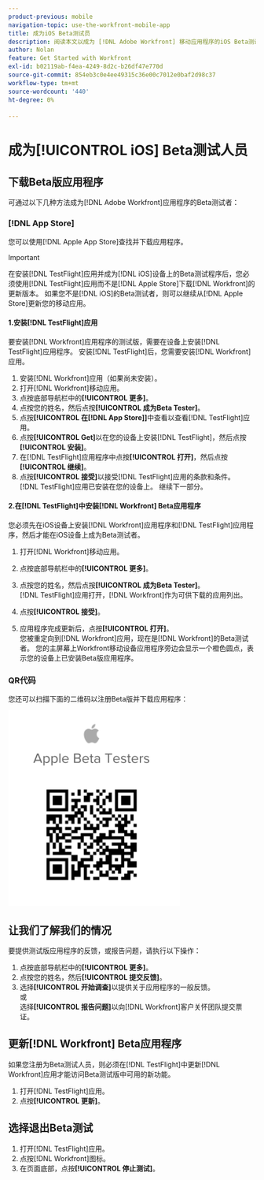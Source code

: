 ```yaml
---
product-previous: mobile
navigation-topic: use-the-workfront-mobile-app
title: 成为iOS Beta测试员
description: 阅读本文以成为 [!DNL Adobe Workfront] 移动应用程序的iOS Beta测试人员。
author: Nolan
feature: Get Started with Workfront
exl-id: b02119ab-f4ea-4249-8d2c-b26df47e770d
source-git-commit: 854eb3c0e4ee49315c36e00c7012e0baf2d98c37
workflow-type: tm+mt
source-wordcount: '440'
ht-degree: 0%

---
```


# 成为[!UICONTROL iOS] Beta测试人员

## 下载Beta版应用程序

可通过以下几种方法成为[!DNL Adobe Workfront]应用程序的Beta测试者：

### [!DNL App Store]

您可以使用[!DNL Apple App Store]查找并下载应用程序。

>[!IMPORTANT]
>
>在安装[!DNL TestFlight]应用并成为[!DNL iOS]设备上的Beta测试程序后，您必须使用[!DNL TestFlight]应用而不是[!DNL Apple Store]下载[!DNL Workfront]的更新版本。 如果您不是[!DNL iOS]的Beta测试者，则可以继续从[!DNL Apple Store]更新您的移动应用。

#### 1.安装[!DNL TestFlight]应用

要安装[!DNL Workfront]应用程序的测试版，需要在设备上安装[!DNL TestFlight]应用程序。 安装[!DNL TestFlight]后，您需要安装[!DNL Workfront]应用。

1. 安装[!DNL Workfront]应用（如果尚未安装）。
1. 打开[!DNL Workfront]移动应用。
1. 点按底部导航栏中的&#x200B;**[!UICONTROL 更多]**。
1. 点按您的姓名，然后点按&#x200B;**[!UICONTROL 成为Beta Tester]**。
1. 点按&#x200B;**[!UICONTROL 在[!DNL App Store]]**&#x200B;中查看以查看[!DNL TestFlight]应用。
1. 点按&#x200B;**[!UICONTROL Get]**&#x200B;以在您的设备上安装[!DNL TestFlight]，然后点按&#x200B;**[!UICONTROL 安装]**。
1. 在[!DNL TestFlight]应用程序中点按&#x200B;**[!UICONTROL 打开]**，然后点按&#x200B;**[!UICONTROL 继续]**。
1. 点按&#x200B;**[!UICONTROL 接受]**&#x200B;以接受[!DNL TestFlight]应用的条款和条件。\
   [!DNL TestFlight]应用已安装在您的设备上。 继续下一部分。

#### 2.在[!DNL TestFlight]中安装[!DNL Workfront] Beta应用程序

您必须先在iOS设备上安装[!DNL Workfront]应用程序和[!DNL TestFlight]应用程序，然后才能在iOS设备上成为Beta测试者。

1. 打开[!DNL Workfront]移动应用。
1. 点按底部导航栏中的&#x200B;**[!UICONTROL 更多]**。
1. 点按您的姓名，然后点按&#x200B;**[!UICONTROL 成为Beta Tester]**。\
   [!DNL TestFlight]应用打开，[!DNL Workfront]作为可供下载的应用列出。

1. 点按&#x200B;**[!UICONTROL 接受]**。
1. 应用程序完成更新后，点按&#x200B;**[!UICONTROL 打开]**。\
   您被重定向到[!DNL Workfront]应用，现在是[!DNL Workfront]的Beta测试者。 您的主屏幕上Workfront移动设备应用程序旁边会显示一个橙色圆点，表示您的设备上已安装Beta版应用程序。

### QR代码

您还可以扫描下面的二维码以注册Beta版并下载应用程序：

![](assets/ios-qr-code-350x397.png)

## 让我们了解我们的情况

要提供测试版应用程序的反馈，或报告问题，请执行以下操作：

1. 点按底部导航栏中的&#x200B;**[!UICONTROL 更多]**。
1. 点按您的姓名，然后&#x200B;**[!UICONTROL 提交反馈]**。
1. 选择&#x200B;**[!UICONTROL 开始调查]**&#x200B;以提供关于应用程序的一般反馈。\
   或\
   选择&#x200B;**[!UICONTROL 报告问题]**&#x200B;以向[!DNL Workfront]客户关怀团队提交票证。

## 更新[!DNL Workfront] Beta应用程序

如果您注册为Beta测试人员，则必须在[!DNL TestFlight]中更新[!DNL Workfront]应用才能访问Beta测试版中可用的新功能。

1. 打开[!DNL TestFlight]应用。
1. 点按&#x200B;**[!UICONTROL 更新]**。

## 选择退出Beta测试

1. 打开[!DNL TestFlight]应用。
1. 点按[!DNL Workfront]图标。
1. 在页面底部，点按&#x200B;**[!UICONTROL 停止测试]**。
